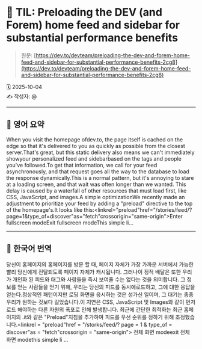 # 📌 TIL: Preloading the DEV (and Forem) home feed and sidebar for substantial performance benefits

> 원문: [https://dev.to/devteam/preloading-the-dev-and-forem-home-feed-and-sidebar-for-substantial-performance-benefits-2cg8](https://dev.to/devteam/preloading-the-dev-and-forem-home-feed-and-sidebar-for-substantial-performance-benefits-2cg8)

🗓 2025-10-04  
✍️ 작성자: @

---

## 🔹 영어 요약

When you visit the homepage ofdev.to, the page itself is cached on the edge so that it's delivered to you as quickly as possible from the closest server.That's great, but this static delivery also means we can't immediately showyour personalized feed and sidebarbased on the tags and people you've followed.To get that information, we call for your feed asynchronously, and that request goes all the way to the database to load the response dynamically.This is a normal pattern, but it's annoying to stare at a loading screen, and that wait was often longer than we wanted. This delay is caused by a waterfall of other resources that must load first, like CSS, JavaScript, and images.A simple optimizationWe recently made an adjustment to prioritize your feed by adding a "preload" directive to the top of the homepage's<head>.It looks like this:<linkrel="preload"href="/stories/feed/?page=1&type_of=discover"as="fetch"crossorigin="same-origin">Enter fullscreen modeExit fullscreen modeThis simple li...

---

## 🔸 한국어 번역

당신이 홈페이지의 홈페이지를 방문 할 때, 페이지 자체가 가장 가까운 서버에서 가능한 빨리 당신에게 전달되도록 페이지 자체가 캐시됩니다. 그러나이 정적 배달은 또한 우리가 개인화 된 피드와 태그와 사람들을 즉시 보여줄 수는 없다는 것을 의미합니다. 그 정보를 얻는 사람들을 얻기 위해, 우리는 당신의 피드를 동시에로드하고, 그에 대한 응답을 얻는다.정상적인 패턴이지만 로딩 화면을 응시하는 것은 성가신 일이며, 그 대기는 종종 우리가 원하는 것보다 길었습니다.이 지연은 CSS, JavaScript 및 Images와 같이 먼저로드 해야하는 다른 자원의 폭포로 인해 발생합니다. 최근에 간단한 최적화는 최근 홈페이지의 <head> .it와 같은 "Preload"지침을 추가하여 피드를 우선 순위를 정하기 위해 조정했습니다.<linkrel = "preload"href = "/storks/feed/? page = 1 & type_of = discover"as = "fetch"crossorigin = "same-origin"> 전체 화면 modeexit 전체 화면 modethis simple li ...
